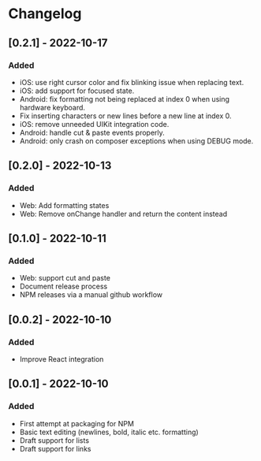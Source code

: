 # Changelog

## [0.2.1] - 2022-10-17

### Added

- iOS: use right cursor color and fix blinking issue when replacing text.
- iOS: add support for focused state.
- Android: fix formatting not being replaced at index 0 when using hardware keyboard.
- Fix inserting characters or new lines before a new line at index 0.
- iOS: remove unneeded UIKit integration code. 
- Android: handle cut & paste events properly.
- Android: only crash on composer exceptions when using DEBUG mode.

## [0.2.0] - 2022-10-13

### Added

-   Web: Add formatting states
-   Web: Remove onChange handler and return the content instead

## [0.1.0] - 2022-10-11

### Added

-   Web: support cut and paste
-   Document release process
-   NPM releases via a manual github workflow

## [0.0.2] - 2022-10-10

### Added

-   Improve React integration

## [0.0.1] - 2022-10-10

### Added

-   First attempt at packaging for NPM
-   Basic text editing (newlines, bold, italic etc. formatting)
-   Draft support for lists
-   Draft support for links
